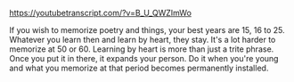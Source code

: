 https://youtubetranscript.com/?v=B_U_QWZImWo

 If you wish to memorize poetry and things, your best years are 15, 16 to 25. Whatever you learn then and learn by heart, they stay. It's a lot harder to memorize at 50 or 60. Learning by heart is more than just a trite phrase. Once you put it in there, it expands your person. Do it when you're young and what you memorize at that period becomes permanently installed.